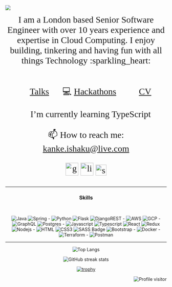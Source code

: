 ![](https://imgur.com/uLl8MDK.png)
<div align="center" style="font-family: Georgia; font-size: 2em;">
I am a London based Senior Software Engineer with over 10 years experience and expertise in Cloud Computing. 
I enjoy building, tinkering and having fun with all things Technology :sparkling_heart:  <br/>  <br/>  
  



:microphone: [Talks](https://kanke.notion.site/6883d7efc098410f80b0afdece028f6a?v=690b96af3d3041bab1555cad7482ecd1) &nbsp;&nbsp;&nbsp;&nbsp; :computer: [Hackathons](https://devpost.com/kaykayIS) &nbsp;&nbsp;&nbsp;&nbsp; 📄 [CV](https://drive.google.com/file/d/1aH81u6M3bKNN41dvokNy3MWqb2ty6DgR/view?usp=sharing)

🌱 I’m currently learning TypeScript

📫 How to reach me: kanke.ishaku@live.com

[<img src='https://img.icons8.com/nolan/64/github.png' alt='github' width='40' height='40'>](https://github.com/kanke)  [<img src='https://img.icons8.com/nolan/64/linkedin-circled.png' alt='linkedin' width='40' height='40'>](https://www.linkedin.com/in/kanke/) [<img width="34" height="34" src="https://img.icons8.com/dusk/64/stackoverflow.png" alt="stackoverflow"/>](https://stackoverflow.com/users/4743242/kanke)
  
</div>

<hr/>
<div align="center">
<h3 align="center"> Skills </h3> <br/> 

![Java](https://img.shields.io/badge/Java-ED8B00?style=for-the-badge&logo=openjdk&logoColor=white) 
![Spring](https://img.shields.io/badge/Spring-6DB33F?style=for-the-badge&logo=spring&logoColor=white) -
![Python](https://img.shields.io/badge/python-3670A0?style=for-the-badge&logo=python&logoColor=ffdd54)
![Flask](https://img.shields.io/badge/flask-%23000.svg?style=for-the-badge&logo=flask&logoColor=white)
![DjangoREST](https://img.shields.io/badge/DJANGO-REST-ff1709?style=for-the-badge&logo=django&logoColor=white&color=ff1709&labelColor=gray) -
![AWS](https://img.shields.io/badge/AWS-%23FF9900.svg?style=for-the-badge&logo=amazon-aws&logoColor=white) 
![GCP](https://img.shields.io/badge/GoogleCloud-%234285F4.svg?style=for-the-badge&logo=google-cloud&logoColor=white) -
![GraphQL](https://img.shields.io/badge/-GraphQL-E10098?style=for-the-badge&logo=graphql)
![Postgres](https://img.shields.io/badge/postgres-%23316192.svg?style=for-the-badge&logo=postgresql&logoColor=white) -
![Javascript](https://img.shields.io/badge/Javascript-F0DB4F?style=for-the-badge&labelColor=black&logo=javascript&logoColor=F0DB4F) 
![Typescript](https://img.shields.io/badge/Typescript-007acc?style=for-the-badge&labelColor=black&logo=typescript&logoColor=007acc)
![React](https://img.shields.io/badge/-React-61DBFB?style=for-the-badge&labelColor=black&logo=react&logoColor=61DBFB)
![Redux](https://img.shields.io/badge/Redux-593D88?style=for-the-badge&logo=redux&logoColor=white)
![Nodejs](https://img.shields.io/badge/Nodejs-3C873A?style=for-the-badge&labelColor=black&logo=node.js&logoColor=3C873A) - 
![HTML](https://img.shields.io/badge/HTML5-E34F26?style=for-the-badge&logo=html5&logoColor=white) 
![CSS3](https://img.shields.io/badge/CSS3-1572B6?style=for-the-badge&logo=css3&logoColor=white) 
![SASS Badge](https://img.shields.io/badge/Sass-CC6699?style=for-the-badge&logo=sass&logoColor=white)
![Bootstrap](https://img.shields.io/badge/Bootstrap-563D7C?style=for-the-badge&logo=bootstrap&logoColor=white) -
![Docker](https://img.shields.io/badge/docker-%230db7ed.svg?style=for-the-badge&logo=docker&logoColor=white) -
![Terraform](https://img.shields.io/badge/terraform-%235835CC.svg?style=for-the-badge&logo=terraform&logoColor=white) -
![Postman](https://img.shields.io/badge/Postman-FF6C37?style=for-the-badge&logo=postman&logoColor=red)
</div>

<hr/>


<div align="center">

![Top Langs](https://github-readme-stats.vercel.app/api/top-langs/?username=kanke&theme=radical) 

![GitHub streak stats](https://github-readme-streak-stats.herokuapp.com/?user=kanke&theme=radical)  

[![trophy](https://github-profile-trophy.vercel.app/?username=kanke&theme=discord)](https://github.com/ryo-ma/github-profile-trophy)
</div>

<a href="https://komarev.com/ghpvc/?username=kanke">
  <img align="right" src="https://komarev.com/ghpvc/?username=kanke&label=Visitors&color=ff69b4&style=plastic" alt="Profile visitor" />
</a>
